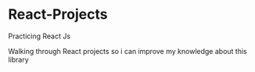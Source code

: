# React-Projects
Practicing React Js

Walking through React projects so i can improve my knowledge about this library
